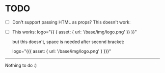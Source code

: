 # TODO

- [ ] Don't support passing HTML as props?
  This doesn't work:
    <div content="{{ `<div><slot></slot></div>` }}">

- [ ] This works:
  logo="{{
    { asset: { url: '/base/img/logo.png' }}
  }}"

  but this doesn't, space is needed after second bracket:

  logo="{{{
    asset: { url: '/base/img/logo.png' }
  }}}"


-----------

Nothing to do :)
